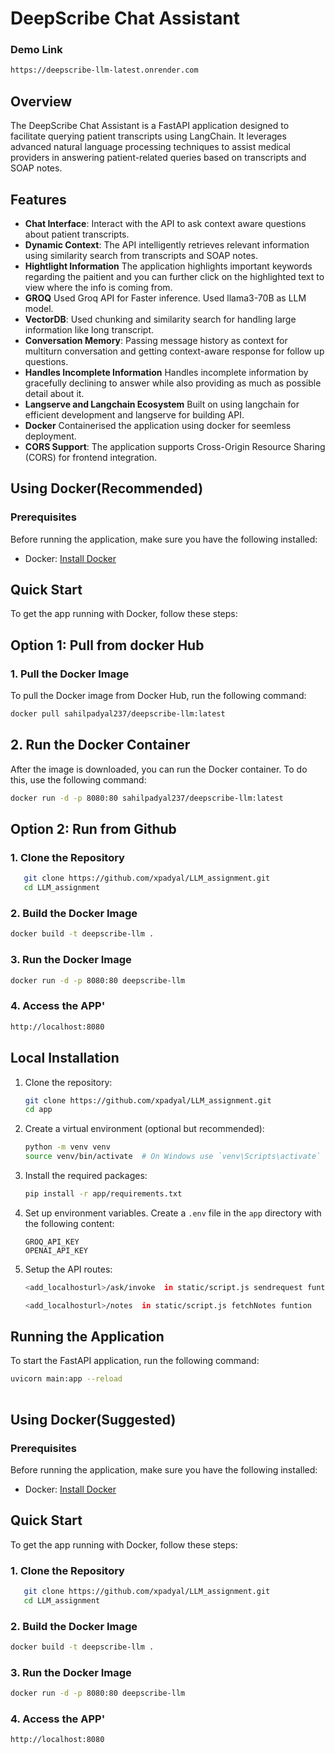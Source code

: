 # DeepScribe Chat Assistant

### Demo Link
```bash
https://deepscribe-llm-latest.onrender.com
```

## Overview

The DeepScribe Chat Assistant is a FastAPI application designed to facilitate querying patient transcripts using LangChain. It leverages advanced natural language processing techniques to assist medical providers in answering patient-related queries based on transcripts and SOAP notes.

## Features

- **Chat Interface**: Interact with the API to ask context aware questions about patient transcripts.
- **Dynamic Context**: The API intelligently retrieves relevant information using similarity search from transcripts and SOAP notes.
- **Hightlight Information** The application highlights important keywords regarding the paitient and you can further click on the highlighted text to view where the info is coming from.
- **GROQ** Used Groq API for Faster inference. Used llama3-70B as LLM model.
- **VectorDB**: Used chunking and similarity search for handling large information like long transcript.
- **Conversation Memory**: Passing message history as context for multiturn conversation and getting context-aware response for follow up questions.
- **Handles Incomplete Information** Handles incomplete information by gracefully declining to answer while also providing as much as possible detail about it.
- **Langserve and Langchain Ecosystem** Built on using langchain for efficient development and langserve for building API.
- **Docker** Containerised the application using docker for seemless deployment.
- **CORS Support**: The application supports Cross-Origin Resource Sharing (CORS) for frontend integration.

## Using Docker(Recommended)

### Prerequisites

Before running the application, make sure you have the following installed:

- Docker: [Install Docker](https://docs.docker.com/get-docker/)

## Quick Start

To get the app running with Docker, follow these steps:

## Option 1: Pull from docker Hub

### 1. **Pull the Docker Image**

To pull the Docker image from Docker Hub, run the following command:

```bash
docker pull sahilpadyal237/deepscribe-llm:latest
```

## 2. Run the Docker Container

After the image is downloaded, you can run the Docker container. To do this, use the following command:

```bash
docker run -d -p 8080:80 sahilpadyal237/deepscribe-llm:latest
```

## Option 2: Run from Github

### 1. **Clone the Repository**

```bash
   git clone https://github.com/xpadyal/LLM_assignment.git
   cd LLM_assignment
```

### 2. **Build the Docker Image**
```bash
docker build -t deepscribe-llm .
```
### 3. **Run the Docker Image**
```bash
docker run -d -p 8080:80 deepscribe-llm
```

### 4. **Access the APP**'

```bash
http://localhost:8080
```


## Local Installation

1. Clone the repository:

   ```bash
   git clone https://github.com/xpadyal/LLM_assignment.git
   cd app
   ```

2. Create a virtual environment (optional but recommended):

   ```bash
   python -m venv venv
   source venv/bin/activate  # On Windows use `venv\Scripts\activate`
   ```

3. Install the required packages:

   ```bash
   pip install -r app/requirements.txt
   ```

4. Set up environment variables. Create a `.env` file in the `app` directory with the following content:

   ```env
   GROQ_API_KEY
   OPENAI_API_KEY
   ```
3. Setup the API routes:

   ```bash
   <add_localhosturl>/ask/invoke  in static/script.js sendrequest funtion
   ```

   ```bash
   <add_localhosturl>/notes  in static/script.js fetchNotes funtion
   ```

## Running the Application

To start the FastAPI application, run the following command:

```bash
uvicorn main:app --reload
   
   ```

## Using Docker(Suggested)

### Prerequisites

Before running the application, make sure you have the following installed:

- Docker: [Install Docker](https://docs.docker.com/get-docker/)

## Quick Start

To get the app running with Docker, follow these steps:

### 1. **Clone the Repository**

```bash
   git clone https://github.com/xpadyal/LLM_assignment.git
   cd LLM_assignment
```

### 2. **Build the Docker Image**
```bash
docker build -t deepscribe-llm .
```
### 3. **Run the Docker Image**
```bash
docker run -d -p 8080:80 deepscribe-llm
```

### 4. **Access the APP**'

```bash
http://localhost:8080
```






